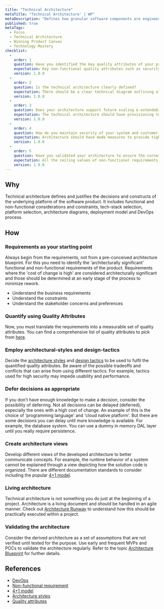 ```yaml
---
title: "Technical Architecture"
metaTitle: "Technical Architecture' | WP"
metaDescription: "Defines how granular software components are engineered and organized together to achieve the optimal delivery of the features in demand. The architecture is mainly governed by the product requirements. It’s moderated by industry best practices associated with the selected technologies, services and relevant regulations."
published: true
metaTags:
  - Focus
  - Technical Architecture
  - Winning Product Canvas
  - Technology Mastery
checklist: 
  -
    order: 1
    question: Have you identified the key quality attributes of your product?
    expectation: Key non-functional quality attributes such as security, performance, etc... needs to have been identified along with recommended technical strategies to overcome them.
    version: 1.0.0
  -
    order: 2
    question: Is the technical architecture clearly defined?
    expectation: There should be a clear technical diagram outlining all major components. This should show how the above key quality attributes are addressed in the system.
    version: 1.0.0
  -
    order: 3
    question: Does your architecture support future scaling & extendability?
    expectation: The technical architecture should have provisioning to scale as the application scales. Clear separation needs to be maintained between different components to enable both scaling out and up independently.
    version: 1.0.0
  -
    order: 4
    question: How do you maintain security of your system and customer data?
    expectation: Architecture should have made measures to provide tight security. There should be evidences of OWASP testing. Also, customer data needs to be accessed securely to meet data protection standards such as GDPR. Encryption at rest can be considered here.
    version: 1.0.0
  -
    order: 5
    question: Have you validated your architecture to ensure the corner cases?
    expectation: All the ceiling values of non-functional requirements needs to be identified. There should be evidences to make sure that the technical architecture can support such data loads specified in SLAs.
    version: 1.0.0      
---
```


## Why
Technical architecture defines and justifies the decisions and constructs of the underlying platform of the software product. It includes functional and non-functional considerations and constraints, tech-stack selection, platform selection, architecture diagrams, deployment model and DevOps process.

## How

### Requirements as your starting point
Always begin from the requirements, not from a pre-conceived architecture blueprint. For this you need to identify the 'architecturally significant' functional and non-functional requirements of the product. Requirements where the 'cost of change is high' are considered architecturally significant and those should be determined at an early stage of the process to minimize rework.

- Understand the business requirements
- Understand the constraints
- Understand the stakeholder concerns and preferences

### Quantify using Quality Attributes

Now, you must translate the requirements into a measurable set of quality attributes. You can find a comprehensive list of quality attributes to pick from [here](https://en.wikipedia.org/wiki/List_of_system_quality_attributes).

### Employ architectural-styles and design-tactics

Decide the [architecture styles](https://en.wikipedia.org/wiki/List_of_software_architecture_styles_and_patterns) and [design tactics](https://core.ac.uk/download/pdf/82315288.pdf) to be used to fulfil the quantified quality attributes. Be aware of the possible tradeoffs and conflicts that can arise from using different tactics. For example, tactics used for high security may impede usability and performance.

### Defer decisions as appropriate

If you don’t have enough knowledge to make a decision, consider the possibility of deferring. Not all decisions can be delayed (deferred), especially the ones with a high cost of change. An example of this is the choice of 'programming language' and 'cloud native platform'. But there are some decisions you can delay until more knowledge is available. For example, the database system. You can use a dummy in memory DAL layer until you really require persistence. 

### Create architecture views

Develop different views of the developed architecture to better communicate concepts. For example, the runtime behavior of a system cannot be explained through a view depicting how the solution code is organized. There are different documentation standards to consider including the popular [4+1 model](https://devcycles.io/2019/02/27/4---1-architectural-view-model-introduction/).

### Living architecture

Technical architecture is not something you do just at the beginning of a project. Architecture is a living document and should be handled in an agile manner. Check out [Architecture Runway](https://learn.winningproduct.com/5-build/01-architectural-runway) to understand how this should be practically executed within a project.

### Validating the architecture

Consider the derived architecture as a set of assumptions that are not verified until tested for the purpose. Use early and frequent MVPs and POCs to validate the architecture regularly. Refer to the topic [Architecture Blueprint](https://learn.winningproduct.com/4-plan/03-architecture-blueprint) for further details.

## References

- [DevOps](https://en.wikipedia.org/wiki/DevOps)
- [Non-functional requirement](https://en.wikipedia.org/wiki/Non-functional_requirement)
- [4+1 model](https://devcycles.io/2019/02/27/4---1-architectural-view-model-introduction/)
- [Architecture styles](https://en.wikipedia.org/wiki/List_of_software_architecture_styles_and_patterns)
- [Quality attributes](https://en.wikipedia.org/wiki/List_of_system_quality_attributes)
